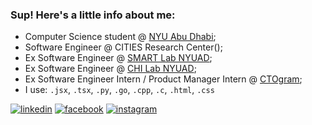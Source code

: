 ### Sup! Here's a little info about me:

- Computer Science student @ [NYU Abu Dhabi](https://nyuad.nyu.edu/en/);<br>
- Software Engineer @ CITIES Research Center();<br>
- Ex Software Engineer @ [SMART Lab NYUAD]();<br>
- Ex Software Engineer @ [CHI Lab NYUAD](https://nyuad.nyu.edu/en/research/faculty-labs-and-projects/laboratory-for-computer-human-intelligence.html);<br>
- Ex Software Engineer Intern / Product Manager Intern @ [CTOgram](https://ctogram.kz/#/);<br>
- I use: `.jsx`, `.tsx`, `.py`, `.go`, `.cpp`, `.c`, `.html`, `.css`

[![linkedin](https://img.shields.io/badge/linkedin-0A66C2?style=for-the-badge&logo=linkedin&logoColor=white)](https://www.linkedin.com/in/zeinmukhanov/)
[![facebook](https://img.shields.io/badge/Facebook-1877F2?style=for-the-badge&logo=facebook&logoColor=white)](https://www.facebook.com/zeinmukhanov/)
[![instagram](https://img.shields.io/badge/Instagram-E4405F?style=for-the-badge&logo=instagram&logoColor=white)](https://www.instagram.com/zeinmuqan/)
